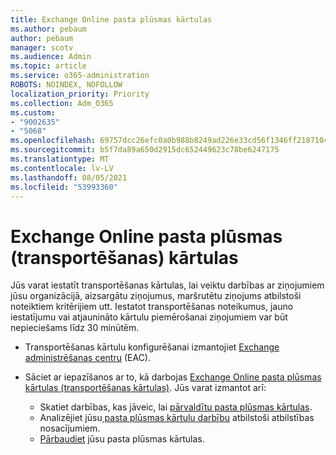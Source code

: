 ```yaml
---
title: Exchange Online pasta plūsmas kārtulas
ms.author: pebaum
author: pebaum
manager: scotv
ms.audience: Admin
ms.topic: article
ms.service: o365-administration
ROBOTS: NOINDEX, NOFOLLOW
localization_priority: Priority
ms.collection: Adm_O365
ms.custom:
- "9002635"
- "5068"
ms.openlocfilehash: 69757dcc26efc0a0b988b8249ad226e33cd56f1346ff21871042ecbaee24550a
ms.sourcegitcommit: b5f7da89a650d2915dc652449623c78be6247175
ms.translationtype: MT
ms.contentlocale: lv-LV
ms.lasthandoff: 08/05/2021
ms.locfileid: "53993360"
---
```

# <a name="mail-flow-transport-rules-in-exchange-online"></a>Exchange Online pasta plūsmas (transportēšanas) kārtulas

Jūs varat iestatīt transportēšanas kārtulas, lai veiktu darbības ar ziņojumiem jūsu organizācijā, aizsargātu ziņojumus, maršrutētu ziņojums atbilstoši noteiktiem kritērijiem utt. Iestatot transportēšanas noteikumus, jauno iestatījumu vai atjaunināto kārtulu piemērošanai ziņojumiem var būt nepieciešams līdz 30 minūtēm.

- Transportēšanas kārtulu konfigurēšanai izmantojiet [Exchange administrēšanas centru](https://go.microsoft.com/fwlink/p/?linkid=834822) (EAC).

- Sāciet ar iepazīšanos ar to, kā darbojas [Exchange Online pasta plūsmas kārtulas (transportēšanas kārtulas)](https://docs.microsoft.com/exchange/security-and-compliance/mail-flow-rules/mail-flow-rules). Jūs varat izmantot arī:

    - Skatiet darbības, kas jāveic, lai [pārvaldītu pasta plūsmas kārtulas](https://docs.microsoft.com/exchange/security-and-compliance/mail-flow-rules/manage-mail-flow-rules).
    - Analizējiet jūsu[ pasta plūsmas kārtulu darbību](https://docs.microsoft.com/exchange/security-and-compliance/mail-flow-rules/mail-flow-rule-actions) atbilstoši atbilstības nosacījumiem.
    - [Pārbaudiet](https://docs.microsoft.com/exchange/security-and-compliance/mail-flow-rules/test-mail-flow-rules) jūsu pasta plūsmas kārtulas.
